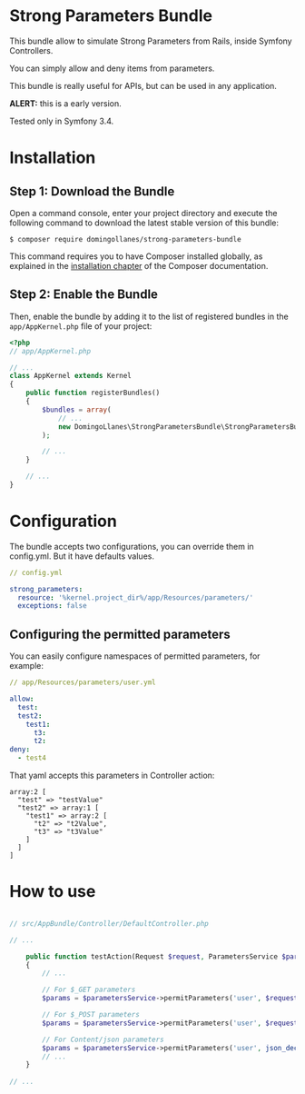 Strong Parameters Bundle
============

This bundle allow to simulate Strong Parameters from Rails, inside Symfony Controllers.

You can simply allow and deny items from parameters.

This bundle is really useful for APIs, but can be used in any application.

**ALERT:** this is a early version.

Tested only in Symfony 3.4.

Installation
============

Step 1: Download the Bundle
---------------------------

Open a command console, enter your project directory and execute the
following command to download the latest stable version of this bundle:

```console
$ composer require domingollanes/strong-parameters-bundle
```

This command requires you to have Composer installed globally, as explained
in the [installation chapter](https://getcomposer.org/doc/00-intro.md)
of the Composer documentation.

Step 2: Enable the Bundle
-------------------------

Then, enable the bundle by adding it to the list of registered bundles
in the `app/AppKernel.php` file of your project:

```php
<?php
// app/AppKernel.php

// ...
class AppKernel extends Kernel
{
    public function registerBundles()
    {
        $bundles = array(
            // ...
            new DomingoLlanes\StrongParametersBundle\StrongParametersBundle(),
        );

        // ...
    }

    // ...
}
```

Configuration
============

The bundle accepts two configurations, you can override them in config.yml. But it have defaults values.

```yaml
// config.yml

strong_parameters:
  resource: '%kernel.project_dir%/app/Resources/parameters/'
  exceptions: false
```

Configuring the permitted parameters
------------

You can easily configure namespaces of permitted parameters, for example:

```yaml
// app/Resources/parameters/user.yml

allow:
  test:
  test2:
    test1:
      t3:
      t2:
deny:
  - test4
```

That yaml accepts this parameters in Controller action:

```
array:2 [
  "test" => "testValue"
  "test2" => array:1 [
    "test1" => array:2 [
      "t2" => "t2Value",
      "t3" => "t3Value"
    ]
  ]
]
```

How to use
============

```php

// src/AppBundle/Controller/DefaultController.php

// ...

    public function testAction(Request $request, ParametersService $parametersService)
    {
        // ...

        // For $_GET parameters
        $params = $parametersService->permitParameters('user', $request->query->all());

        // For $_POST parameters
        $params = $parametersService->permitParameters('user', $request->request->all());

        // For Content/json parameters
        $params = $parametersService->permitParameters('user', json_decode($request->getContent(), true));
        // ...
    }
    
// ...

```
